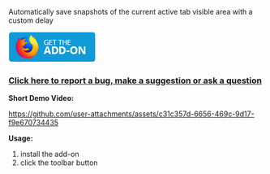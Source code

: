 Automatically save snapshots of the current active tab visible area with a custom delay

[![](https://raw.githubusercontent.com/igorlogius/igorlogius/main/geFxAddon.png)](https://addons.mozilla.org/firefox/addon/automatic-snapshots/)

### [Click here to report a bug, make a suggestion or ask a question](https://github.com/igorlogius/igorlogius/issues/new/choose)

<b>Short Demo Video: </b>

https://github.com/user-attachments/assets/c31c357d-6656-469c-9d17-f9e670734435

<b>Usage:</b>
<ol>
<li>install the add-on </li>
<li>click the toolbar button</li>
</ol>
